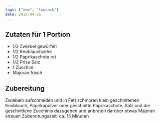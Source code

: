 ```yaml
---
tags: ["new", "lowcarb"]
date: 2015-04-26
---
```


## Zutaten für 1 Portion
- 1/2   Zwiebel gewürfelt
- 1/2   Knoblauchzehe
- 1/2   Paprikaschote rot
- 1/2 Prise Salz
- 1   Zucchini
-   Majoran frisch

## Zubereitung
Zwiebeln aufschneiden und in Fett schmoren
klein geschnittenen Knoblauch, Paprikapulver oder geschnitte Paprikaschote, Salz und die geschnittene Zucchinis dazugeben und anbraten
darüber etwas Majoran streuen
Zubereitungszeit: ca. 15 Minuten
